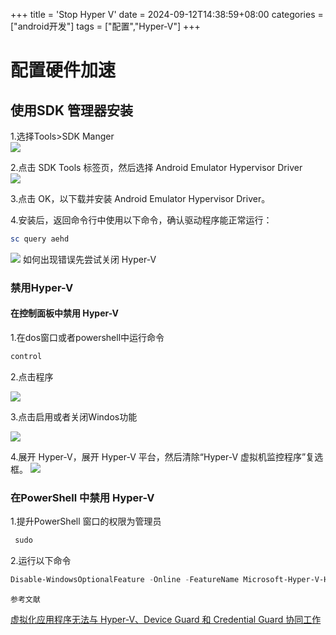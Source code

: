 +++
title = 'Stop Hyper V'
date = 2024-09-12T14:38:59+08:00
categories = ["android开发"]
tags = ["配置","Hyper-V"]
+++
# 配置硬件加速
## 使用SDK 管理器安装
1.选择Tools>SDK Manger<br>
<img src="https://i.postimg.cc/g2zgzhDN/screenshot-9.png" />

2.点击 SDK Tools 标签页，然后选择 Android Emulator Hypervisor Driver<br>
<img src="https://i.postimg.cc/YCCxKHrP/screenshot-10.png" />

3.点击 OK，以下载并安装 Android Emulator Hypervisor Driver。<br>

4.安装后，返回命令行中使用以下命令，确认驱动程序能正常运行：
```powershell
sc query aehd
```
<img src="https://i.postimg.cc/HWt5phh1/screenshot-11.png" />
如何出现错误先尝试关闭 Hyper-V

### 禁用Hyper-V

#### 在控制面板中禁用 Hyper-V

1.在dos窗口或者powershell中运行命令

```powershell
control
```

2.点击程序

<img src="https://i.postimg.cc/x81RPD4M/screenshot-5.png" />

3.点击启用或者关闭Windos功能

<img src="https://i.postimg.cc/dVjgnvWS/screenshot-6.png"/>

4.展开 Hyper-V，展开 Hyper-V 平台，然后清除“Hyper-V 虚拟机监控程序”复选框。
<img src="https://i.postimg.cc/QxLP3Vwy/screenshot-7.png" />

### 在PowerShell 中禁用 Hyper-V

1.提升PowerShell 窗口的权限为管理员

```powershell
 sudo
```

2.运行以下命令

```powershell
Disable-WindowsOptionalFeature -Online -FeatureName Microsoft-Hyper-V-Hypervisor
```


`参考文献`<br>

[虚拟化应用程序无法与 Hyper-V、Device Guard 和 Credential Guard 协同工作](https://learn.microsoft.com/zh-cn/troubleshoot/windows-client/application-management/virtualization-apps-not-work-with-hyper-v)